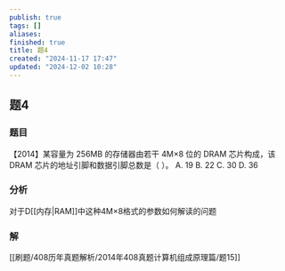 ```yaml
---
publish: true
tags: []
aliases: 
finished: true
title: 题4
created: "2024-11-17 17:47"
updated: "2024-12-02 10:28"
---
```

## 题4
### 题目
【2014】某容量为 256MB 的存储器由若干 4M×8 位的 DRAM 芯片构成，该 DRAM 芯片的地址引脚和数据引脚总数是（ ）。
A. 19
B. 22
C. 30
D. 36
### 分析
对于D[[内存|RAM]]中这种4M×8格式的参数如何解读的问题
### 解
[[刷题/408历年真题解析/2014年408真题计算机组成原理篇/题15]]